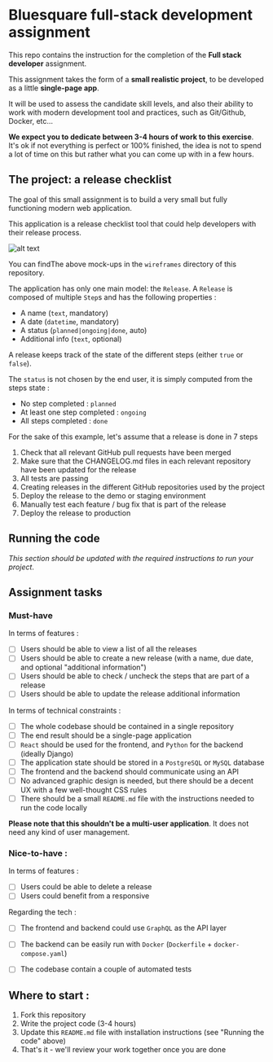 # Bluesquare full-stack development assignment

This repo contains the instruction for the completion of the **Full stack developer** assignment.

This assignment takes the form of a **small realistic project**, to be developed as a little **single-page app**.

It will be used to assess the candidate skill levels, and also their ability to work with modern development tool and 
practices, such as Git/Github, Docker, etc...

**We expect you to dedicate between 3-4 hours of work to this exercise**. It's ok if not everything is perfect or 100% 
finished, the idea is not to spend a lot of time on this but rather what you can come up with in a few hours.

## The project: a release checklist

The goal of this small assignment is to build a very small but fully functioning modern web application.

This application is a release checklist tool that could help developers with their release process.

![alt text](https://github.com/BLSQ/full-stack-assignment/blob/main/releasecheck.png?raw=true)

You can findThe above mock-ups in the `wireframes` directory of this repository.

The application has only one main model: the `Release`. A `Release` is composed of multiple `Step`s and has the 
following properties :

- A name (`text`, mandatory)
- A date (`datetime`, mandatory)
- A status (`planned|ongoing|done`, auto)
- Additional info (`text`, optional)

A release keeps track of the state of the different steps (either `true` or `false`).

The `status` is not chosen by the end user, it is simply computed from the steps state :

- No step completed : `planned`
- At least one step completed : `ongoing`
- All steps completed : `done`

For the sake of this example, let's assume that a release is done in 7 steps

1. Check that all relevant GitHub pull requests have been merged
2. Make sure that the CHANGELOG.md files in each relevant repository have been updated for the release
3. All tests are passing
4. Creating releases in the different GitHub repositories used by the project
5. Deploy the release to the demo or staging environment
6. Manually test each feature / bug fix that is part of the release
7. Deploy the release to production

## Running the code

*This section should be updated with the required instructions to run your project*.

## Assignment tasks

### Must-have

In terms of features :

- [ ] Users should be able to view a list of all the releases
- [ ] Users should be able to create a new release (with a name, due date, and optional "additional information")
- [ ] Users should be able to check / uncheck the steps that are part of a release
- [ ] Users should be able to update the release additional information

In terms of technical constraints :

- [ ] The whole codebase should be contained in a single repository
- [ ] The end result should be a single-page application
- [ ] `React` should be used for the frontend, and `Python` for the backend (ideally Django)
- [ ] The application state should be stored in a `PostgreSQL` or `MySQL` database
- [ ] The frontend and the backend should communicate using an API
- [ ] No advanced graphic design is needed, but there should be a decent UX with a few well-thought CSS rules
- [ ] There should be a small `README.md` file with the instructions needed to run the code locally

**Please note that this shouldn't be a multi-user application**. It does not need any kind of user management.

### Nice-to-have :

In terms of features :

- [ ] Users could be able to delete a release
- [ ] Users could benefit from a responsive 

Regarding the tech :

- [ ] The frontend and backend could use `GraphQL` as the API layer
- [ ] The backend can be easily run with `Docker` (`Dockerfile` + `docker-compose.yaml`)
- [ ] The codebase contain a couple of automated tests


## Where to start :

1. Fork this repository
2. Write the project code (3-4 hours)
3. Update this `README.md` file with installation instructions (see "Running the code" above)
4. That's it - we'll review your work together once you are done
